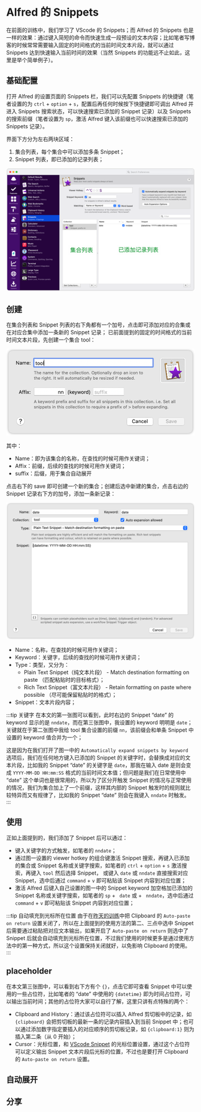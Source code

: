 # Alfred 的 Snippets

在前面的训练中，我们学习了 VScode 的 Snippets；而 Alfred 的 Snippets 也是一样的效果：通过键入简短的命令而快速生成一段预设的文本内容；比如笔者写博客的时候常常需要输入固定的时间格式的当前时间文本片段，就可以通过 Snippets 达到快速输入当前时间的效果（当然 Snippets 的功能远不止如此，这里是举个简单例子）。

## 基础配置

打开 Alfred 的设置页面的 Snippets 栏，我们可以先配置 Snippets 的快捷键（笔者设置的为 `ctrl` + `option` + `s`，配置后再任何时候按下快捷键即可调出 Alfred 并进入 Snippets 搜索状态，可以快速搜索已添加的 Snippet 记录）以及 Snippets 的搜索前缀（笔者设置为 `sp`，激活 Alfred 键入该前缀也可以快速搜索已添加的 Snippets 记录）。

界面下方分为左右两块区域：

1. 集合列表，每个集合中可以添加多条 Snippet；
2. Snippet 列表，即已添加的记录列表；

![image-1](./../public/images/day-49-1.png)

## 创建

在集合列表和 Snippet 列表的右下角都有一个加号，点击即可添加对应的合集或在对应合集中添加一条新的 Snippet 记录；
已前面提到的固定的时间格式的当前时间文本片段，先创建一个集合 tool：

![image-2](./../public/images/day-49-2.png)

其中：

- Name：即为该集合的名称，在查找的时候可用作关键词；
- Affix：前缀，后续的查找的时候可用作关键词；
- suffix：后缀，用于集合自动展开

点击右下的 save 即可创建一个新的集合；创建后选中新建的集合，点击右边的 Snippet 记录右下方的加号，添加一条新记录：

![image-3](./../public/images/day-49-3.png)

- Name：名称，在查找的时候可用作关键词；
- Keyword：关键字，后续的查找的时候可用作关键词；
- Type：类型，又分为：
  + Plain Text Snippet（纯文本片段） - Match destination formatting on paste （匹配粘贴时的目标格式）；
  + Rich Text Snippet（富文本片段） - Retain formatting on paste where possible （尽可能保留粘贴时的格式）；
- Snippet：文本片段内容；

:::tip 关键字
在本文的第一张图可以看到，此时右边的 Snippet “date” 的 keyword 显示的是 `nndate`，而在第三张图中，我设置的 keyword 明明是 `date`；关键就在于第二张图中我给 tool 集合设置的前缀 `nn`，该前缀会和单条 Snippet 中设置的 keyword 值合并为一个；

这是因为在我们打开了图一中的 `Automatically expand snippets by keyword` 选项后，我们在任何地方键入已添加的 Snippet 的关键字时，会替换成对应的文本片段，比如我的 Snippet “date” 的关键字是 `date`，那我在输入 date 是则会变成 `YYYY-MM-DD HH:mm:SS` 格式的当前时间文本值；但问题是我们在日常使用中 “date” 这个单词也是很常用的，所以为了区分开触发 Snippet 的情况与正常使用的情况，我们为集合加上了一个前缀，这样其内部的 Snippet 触发时的规则就比较特异而又有规律了，比如我的 Snippet “date” 则会在我键入 `nndate` 时触发。
:::

## 使用

正如上面提到的，我们添加了 Snippet 后可以通过：

- 键入关键字的方式触发，如笔者的 `nndate`；
- 通过图一设置的 viewer hotkey 的组合键激活 Snippet 搜索，再键入已添加的集合或 Snippet 名称或关键字搜索，如笔者的 `ctrl` + `option` + `s` 激活搜索，再键入 `tool` 然后选择 Snippet， 或键入 `date` 或 `nndate` 直接搜索对应 Snippet，选中后通过 `command` + `v` 即可粘贴该 Snippet 内容到对应位置；
- 激活 Alfred 后键入自己设置的图一中的 Snippet keyword 加空格加已添加的 Snippet 名称或关键字搜索，如笔者的 `sp` + ` date` 或 + ` nndate`，选中后通过 `command` + `v` 即可粘贴该 Snippet 内容到对应位置；

:::tip 自动填充到光标所在位置
由于在[昨天的训练](./day-48.md#其他配置)中把 Clipboard 的 `Auto-paste on return` 设置关闭了，所以在上面提到的使用方法的第二、三点中选中 Snippet 后需要通过粘贴把对应文本输出，如果开启了 `Auto-paste on return` 则选中了 Snippet 后就会自动填充到光标所在位置，不过我们使用的时候更多是通过使用方法中的第一种方式，所以这个设置保持关闭就好，以免影响 Clipboard 的使用。
:::

## placeholder

在本文第三张图中，可以看到右下方有个 `{}`，点击它即可查看 Snippet 中可以使用的一些占位符，比如笔者的 “date” 中使用的 `{datetime}` 即为时间占位符，可以输出当前时间；其他的占位符大家可以自行了解，这里只讲有点特殊的两个：

- Clipboard and History：通过该占位符可以插入 Alfred 剪切板中的记录，如 `{clipboard}` 会把剪切板的最新一条的记录内容插入到当前 Snippet 中；也可以通过添加数字指定要插入的对应顺序的剪切板记录，如 `{clipboard:1}` 则为插入第二条（从 0 开始）；
- Cursor：光标位置，和 [VScode Snippet](../vscode/day-25.md#配置自己的-snippet) 的光标位置设置，通过这个占位符可以定义输出 Snippet 文本片段后光标的位置，不过也是要打开 Clipboard 的 `Auto-paste on return` 设置。

## 自动展开

## 分享